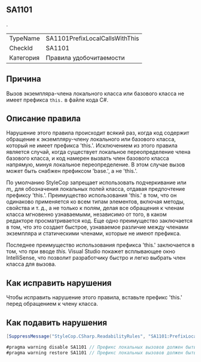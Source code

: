 ﻿## SA1101

<table>
<tr>
  <td>TypeName</td>
  <td>SA1101PrefixLocalCallsWithThis</td>.
</tr>
<tr>
  <td>CheckId</td>
  <td>SA1101</td>
</tr>
<tr>
  <td>Категория</td>
  <td>Правила удобочитаемости</td>
</tr>
</table>

## Причина

Вызов экземпляра-члена локального класса или базового класса не имеет префикса `this.` в файле кода C#.

## Описание правила

Нарушение этого правила происходит всякий раз, когда код содержит обращение к экземпляру-члену локального или базового класса, который не имеет префикса 'this.'. Исключением из этого правила является случай, когда существует локальное переопределение члена базового класса, и код намерен вызвать член базового класса напрямую, минуя локальное переопределение. В этом случае вызов может быть снабжен префиксом 'base.', а не 'this.'.

По умолчанию StyleCop запрещает использовать подчеркивание или *m_* для обозначения локальных полей класса, отдавая предпочтение префиксу 'this.'. Преимущество использования 'this.' в том, что он одинаково применяется ко всем типам элементов, включая методы, свойства и т. д., а не только к полям, делая все обращения к членам класса мгновенно узнаваемыми, независимо от того, в каком редакторе просматривается код. Еще одно преимущество заключается в том, что это создает быстрое, узнаваемое различие между членами экземпляра и статическими членами, которые не имеют префикса.

Последнее преимущество использования префикса 'this.' заключается в том, что при вводе *this.* Visual Studio покажет всплывающее окно IntelliSense, что позволит разработчику быстро и легко выбрать член класса для вызова.

## Как исправить нарушения

Чтобы исправить нарушение этого правила, вставьте префикс 'this.' перед обращением к члену класса.

## Как подавить нарушения

```csharp
[SuppressMessage("StyleCop.CSharp.ReadabilityRules", "SA1101:PrefixLocalCallsWithThis", Justification = "Reviewed.")]
```

```csharp
#pragma warning disable SA1101 // Префикс локальных вызовов должен быть с this
#pragma warning restore SA1101 // Префикс локальных вызовов должен быть с this
```
